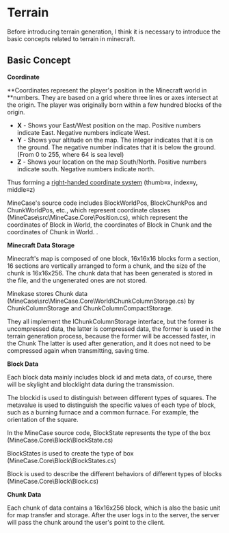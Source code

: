 # Terrain

Before introducing terrain generation, I think it is necessary to introduce the basic concepts related to terrain in minecraft.



## Basic Concept

**Coordinate**

**Coordinates represent the player's position in the Minecraft world in **numbers. They are based on a grid where three lines or axes intersect at the origin. The player was originally born within a few hundred blocks of the origin.

- **X** - Shows your East/West position on the map. Positive numbers indicate East. Negative numbers indicate West.
- **Y** - Shows your altitude on the map. The integer indicates that it is on the ground. The negative number indicates that it is below the ground. (From 0 to 255, where 64 is sea level)
- **Z** - Shows your location on the map South/North. Positive numbers indicate south. Negative numbers indicate north.

Thus forming a [right-handed coordinate system](https://en.wikipedia.org/wiki/Right-hand_rule)  (thumb≡x, index≡y, middle≡z)

MineCase's source code includes BlockWorldPos, BlockChunkPos and ChunkWorldPos, etc., which represent coordinate classes (MineCase\src\MineCase.Core\Position.cs), which represent the coordinates of Block in World, the coordinates of Block in Chunk and the coordinates of Chunk in World. .



**Minecraft Data Storage**

Minecraft's map is composed of one block, 16x16x16 blocks form a section, 16 sections are vertically arranged to form a chunk, and the size of the chunk is 16x16x256. The chunk data that has been generated is stored in the file, and the ungenerated ones are not stored.

Minekase stores Chunk data (MineCase\src\MineCase.Core\World\ChunkColumnStorage.cs) by ChunkColumnStorage and ChunkColumnCompactStorage.

They all implement the IChunkColumnStorage interface, but the former is uncompressed data, the latter is compressed data, the former is used in the terrain generation process, because the former will be accessed faster, in the Chunk The latter is used after generation, and it does not need to be compressed again when transmitting, saving time.



**Block Data**

Each block data mainly includes block id and meta data, of course, there will be skylight and blocklight data during the transmission.

The blockid is used to distinguish between different types of squares. The metavalue is used to distinguish the specific values of each type of block, such as a burning furnace and a common furnace. For example, the orientation of the square.

In the MineCase source code, BlockState represents the type of the box (MineCase.Core\Block\BlockState.cs)

BlockStates is used to create the type of box (MineCase.Core\Block\BlockStates.cs)

Block is used to describe the different behaviors of different types of blocks (MineCase.Core\Block\Block.cs)



**Chunk Data**

Each chunk of data contains a 16x16x256 block, which is also the basic unit for map transfer and storage. After the user logs in to the server, the server will pass the chunk around the user's point to the client.
